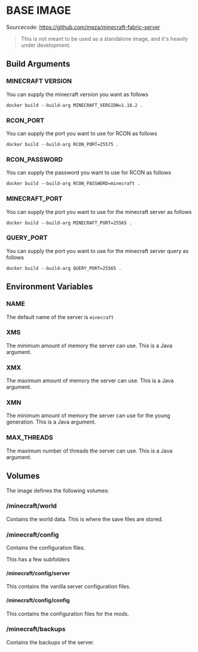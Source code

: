# BASE IMAGE

Sourcecode: https://github.com/meza/minecraft-fabric-server

> This is not meant to be used as a standalone image, and it's heavily under development.

## Build Arguments

### MINECRAFT VERSION

You can supply the minecraft version you want as follows

`docker build --build-arg MINECRAFT_VERSION=1.18.2 .`

### RCON_PORT

You can supply the port you want to use for RCON as follows

`docker build --build-arg RCON_PORT=25575 .`

### RCON_PASSWORD

You can supply the password you want to use for RCON as follows

`docker build --build-arg RCON_PASSWORD=minecraft .`

### MINECRAFT_PORT

You can supply the port you want to use for the minecraft server as follows

`docker build --build-arg MINECRAFT_PORT=25565 .`

### QUERY_PORT

You can supply the port you want to use for the minecraft server query as follows

`docker build --build-arg QUERY_PORT=25565 .`

## Environment Variables

### NAME

The default name of the server is `minecraft`

### XMS

The minimum amount of memory the server can use. This is a Java argument.

### XMX

The maximum amount of memory the server can use. This is a Java argument.

### XMN

The minimum amount of memory the server can use for the young generation. This is a Java argument.

### MAX_THREADS

The maximum number of threads the server can use. This is a Java argument.

## Volumes

The image defines the following volumes:

### /minecraft/world

Contains the world data. This is where the save files are stored.

### /minecraft/config

Contains the configuration files.

This has a few subfolders

#### /minecraft/config/server

This contains the vanilla server configuration files.

#### /minecraft/config/config

This contains the configuration files for the mods.


### /minecraft/backups

Contains the backups of the server.
